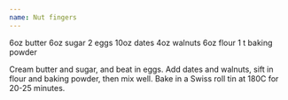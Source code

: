 ```yaml
---
name: Nut fingers
---
```


6oz butter
6oz sugar
2 eggs
10oz dates
4oz walnuts
6oz flour
1 t baking powder

Cream butter and sugar, and beat in eggs.  Add dates and walnuts, sift in flour and baking powder, then mix well.  Bake in a Swiss roll tin at 180C for 20-25 minutes.

